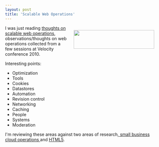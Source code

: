 ```yaml
---
layout: post
title: 'Scalable Web Operations'
---
```

<img class="alignnone" style="padding: 15px;" title="Radar Logo" src="http://cdn.oreilly.com/radar/images/radar_logo.gif" alt="" width="264" height="61" align="right" />I was just reading <a href="http://www.royans.net/arch/thoughts-on-scalable-web-operations/?utm_source=feedburner&amp;utm_medium=feed&amp;utm_campaign=Feed%3A+arch+%28Scalable+web+architectures%29&amp;utm_content=Google+Reader">thoughts on scalable web operations</a>, observations/thoughts on web operations collected from a few sessions at Velocity conference 2010.<p></p>
Interesting points:
<ul class="mainlist">
	<li>Optimization</li>
	<li>Tools</li>
	<li>Cookies</li>
	<li>Datastores</li>
	<li>Automation</li>
	<li>Revision control</li>
	<li>Networking</li>
	<li>Caching</li>
	<li>People</li>
	<li>Systems</li>
	<li>Moderation</li>
</ul>
I'm reviewing these areas against two areas of research,<a href="http://www.kinlane.com/2010/06/amazon-cloud-small-business-setup/"> small business cloud operations </a>and <a href="http://www.kinlane.com/category/html-5/">HTML5</a>.